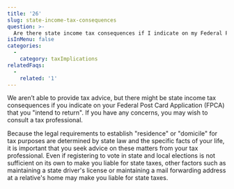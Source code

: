 ```yaml
---
title: '26'
slug: state-income-tax-consequences
question: >-
  Are there state income tax consequences if I indicate on my Federal Post Card Application (FPCA) that I "intend to return"?
isInMenu: false
categories:
  - 
    category: taxImplications
relatedFaqs:
  - 
    related: '1'
---
```

We aren’t able to provide tax advice, but there might be state income tax consequences if you indicate on your Federal Post Card Application (FPCA) that you "intend to return". If you have any concerns, you may wish to consult a tax professional.

Because the legal requirements to establish "residence" or "domicile" for tax purposes are determined by state law and the specific facts of your life, it is important that you seek advice on these matters from your tax professional. Even if registering to vote in state and local elections is not sufficient on its own to make you liable for state taxes, other factors such as maintaining a state driver's license or maintaining a mail forwarding address at a relative's home may make you liable for state taxes.